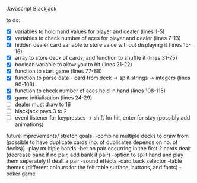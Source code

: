 Javascript Blackjack

to do:

- [x] variables to hold hand values for player and dealer (lines 1-5)
- [x] variables to check number of aces for player and dealer (lines 7-13)
- [x] hidden dealer card variable to store value without displaying it (lines 15-16)
- [x] array to store deck of cards, and function to shuffle it (lines 31-75)
- [x] boolean variable to allow you to hit <draw another card> (lines 21-22)
- [x] function to start game (lines 77-88)
- [x] function to parse data - card from deck -> split strings -> integers (lines 90-106)
- [x] function to check number of aces held in hand (lines 108-115)
- [x] game initialisation (lines 24-29)
- [ ] dealer must draw to 16
- [ ] blackjack pays 3 to 2
- [ ] event listener for keypresses -> shift for hit, enter for stay (possibly add animations)

future improvements/ stretch goals:
-combine multiple decks to draw from [possible to have duplicate cards (no. of duplicates depends on no. of decks)]
-play multiple hands
-bet on pair occurring in the first 2 cards dealt (decrease bank if no pair, add bank if pair)
-option to split hand and play them seperately if dealt a pair
-sound effects
-card back selector
-table themes (different colours for the felt table surface, buttons, and fonts)
-poker game
